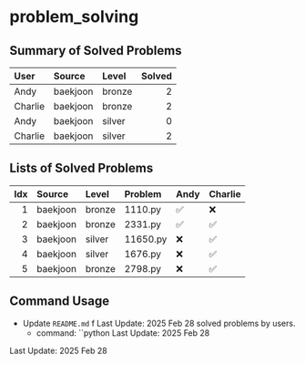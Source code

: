 # problem_solving

## Summary of Solved Problems
<!-- START_TABLE_SUMMARY -->
| User    | Source   | Level   |   Solved |
|:--------|:---------|:--------|---------:|
| Andy    | baekjoon | bronze  |        2 |
| Charlie | baekjoon | bronze  |        2 |
| Andy    | baekjoon | silver  |        0 |
| Charlie | baekjoon | silver  |        2 |
<!-- END_TABLE_SUMMARY -->

## Lists of Solved Problems
<!-- START_TABLE_LIST -->
|   Idx | Source   | Level   | Problem   | Andy   | Charlie   |
|------:|:---------|:--------|:----------|:-------|:----------|
|     1 | baekjoon | bronze  | 1110.py   | ✅     | ❌        |
|     2 | baekjoon | bronze  | 2331.py   | ✅     | ✅        |
|     3 | baekjoon | silver  | 11650.py  | ❌     | ✅        |
|     4 | baekjoon | silver  | 1676.py   | ❌     | ✅        |
|     5 | baekjoon | bronze  | 2798.py   | ❌     | ✅        |
<!-- END_TABLE_LIST -->

## Command Usage
* Update ``README.md`` f
Last Update: 2025 Feb 28
 solved problems by users.
  * command: ``python
Last Update: 2025 Feb 28

<!-- START_LAST_UPDATED -->
Last Update: 2025 Feb 28
<!-- END_LAST_UPDATED -->
